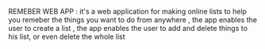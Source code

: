 REMEBER WEB APP :
it's a web application for making online lists to help you remeber the things you want to do from anywhere , the app
enables the user to create a list , the app enables the user to add and delete things to his list, or  even
delete the whole list 

